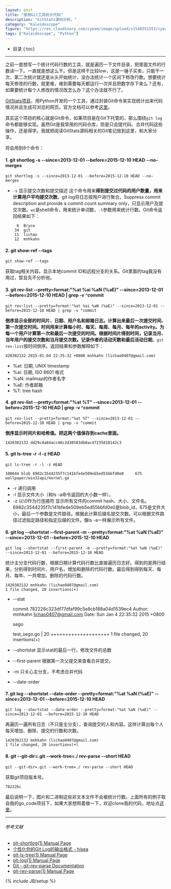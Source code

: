 ```yaml
---
layout: post
title: "使用Git工具统计代码"
description: "GitStats源码分析。"
category: "Kaleidoscope"
figure: "https://res.cloudinary.com/cyeam/image/upload/v1540351553/cyeam/git.png"
tags: ["Kaleidoscope", "Python"]
---
```


* 目录
{:toc}

---

之前一直想写一个统计代码行数的工具，就是遍历一下文件目录，把里面文件的行数读一下。一直就是想这么干。但是这样干比较low，这是一锤子买卖，只能干一次，第二次统计就还是从头开始统计，没办法统计一个区间下修改行数。想要统计每天修改的行数，就更难，难到需要每天都运行一次并且把数字存下来么？还有，如果要统计每个人修改的情况改怎么办？这个办法就不行了。

[GitStats项目](https://github.com/hoxu/gitstats)，用Python开发的一个工具，通过封装Git命令来实现统计出来代码情况并且生成可浏览的网页。官方文档可以参考[这里](https://github.com/hoxu/gitstats/blob/master/doc/gitstats.pod)。

其实这个项目的核心就是Git命令，如果项目是在Git下托管的，那么围绕`git log`命令都能够实现。虽然Git是我常用的代码仓库，但是只会提代码、合并代码这些操作，还是得学。我就把阅读GitStats源码相关的Git笔记放到这里，和大家分享。

将会用到8个命令：

#### 1. git shortlog -s --since=2013-12-01 --before=2015-12-10 HEAD --no-merges

```
git shortlog -s --since=2013-12-01 --before=2015-12-10 HEAD --no-merges
```

+ `-s` 显示提交次数和提交描述
这个命令用来**得到提交过代码的用户数量，用来计算用户平均提交次数**。git log将日志按用户进行聚合。Suppress commit description and provide a commit count summary only，只显示用户及提交次数。`wc`是shell命令，用来统计单词数，`-l`参数用来统计行数。Git命令返回结果如下：

```
     6  Bryce
    34  git
    11  lichao
    12  mnhkahn
```

#### 2. git show-ref --tags

```
git show-ref --tags
```

获取tag相关内容。显示本地commit ID和远程分支的关系。Git里面的tag我没有用过，暂且先不分析他。

#### 3. git rev-list --pretty=format:"%at %ai %aN (%aE)" --since=2013-12-01 --before=2015-12-10 HEAD | grep -v ^commit

```
git rev-list --pretty=format:"%at %ai %aN (%aE)" --since=2013-12-01 --before=2015-12-10 HEAD | grep -v ^commit
```

**倒序显示全部的时间片、日期、用户名和邮箱日志。计算出来最后一次提交时间、第一次提交时间。时间用来计算每小时、每天、每周、每月、每年的activity。为每一个用户计算第一次和最后一次提交的时间。根据时间片得到时间，记录当月、当年用户的提交次数和当月提交次数。记录作者的活动天数和最后活动日期**。`git rev-list`按时间倒序。返回结果和参数解释如下：

```
420382132 2015-01-04 22:35:32 +0800 mnhkahn (lichao0407@gmail.com)
```

+ %at: 日期, UNIX timestamp
+ %ai: 日期, ISO 8601 格式
+ %aN: mailmap的作者名字
+ %aE: 作者邮箱
+ %T: tree hash

#### 4. git rev-list --pretty=format:"%at %T" --since=2013-12-01 --before=2015-12-10 HEAD | grep -v ^commit

```
git rev-list --pretty=format:"%at %T" --since=2013-12-01 --before=2015-12-10 HEAD | grep -v ^commit
```

**倒序显示时间片和哈希值。把这两个值保存到cache里面。**

	1420382132 dd29c4a84acc48c2d30583db0ac47235818142c3

#### 5. git ls-tree -r -l -z HEAD

```
git ls-tree -r -l -z HEAD

100644 blob 6982c3544235f7c141bfe4e509eb5ed55bbfd0e0     675 wallpaper/win32api/kernel.go
```

+ -r 递归调用
+ -l 显示文件大小（和ls -a命令返回的大小数一样）。
+ -z 以\0作为行连接符
显示所有文件的commit hash、大小、文件名。6982c3544235f7c141bfe4e509eb5ed55bbfd0e0是blob_id，675是文件大小，最后一个参数是文件路径。根据此计算后缀名提交次数。可以根据文件路径过滤指定路径和指定后缀的文件。像ls -a一样展示所有文件。

#### 6. git log --shortstat --first-parent -m --pretty=format:"%at %aN (%aE)" --since=2013-12-01 --before=2015-12-10 HEAD

```
git log --shortstat --first-parent -m --pretty=format:"%at %aN (%aE)" --since=2013-12-01 --before=2015-12-10 HEAD
```

统计主分支代码行数，根据日期计算代码行数比直接遍历日志好。得到的是两行结果，分别得到时间片、用户名，增加和删除的代码行数。最后得到得到每天、每月、每年、一共增加、删除的代码行数。

	1420382132 mnhkahn (lichao0407@gmail.com)
	1 file changed, 20 insertions(+)﻿
	
+ --stat
	
	commit 782226c323df77dfaf99c5e8cb188a04d1539ec4
	Author: mnhkahn <lichao0407@gmail.com>
	Date: Sun Jan 4 22:35:32 2015 +0800

	sego

	test_sego.go | 20 ++++++++++++++++++++
	1 file changed, 20 insertions(+)
	
+ --shortstat 显示stat的最后一行，修改文件的总数
+ --first-parent 根据第一次父提交来查看合并提交。
+ -m 只关心主分支，不考虑合并代码
+ --date-order

#### 7. git log --shortstat --date-order --pretty=format:"%at %aN (%aE)" --since=2013-12-01 --before=2015-12-10 HEAD

```
git log --shortstat --date-order --pretty=format:"%at %aN (%aE)" --since=2013-12-01 --before=2015-12-10 HEAD
```

再遍历一遍所有日志（不只是主分支），查询提交的人和内容。这样计算出每个人每天增加、删除、提交的行数和次数。

	1420382132 mnhkahn (lichao0407@gmail.com)
	1 file changed, 20 insertions(+)

#### 8. git --git-dir=.git --work-tree=./ rev-parse --short HEAD

```
git --git-dir=.git --work-tree=./ rev-parse --short HEAD
```

获取git项目版本号。

	782226c

最后说明一下，图片和二进制这些非文本文件不会被统计行数。上面所有的例子取自我的go_code项目下，如果大家想照着做一下，欢迎clone我的代码，地址点[这里](https://github.com/mnhkahn/go_code)。

---

###### *参考文献*
+ [git-shortlog(1) Manual Page](https://www.kernel.org/pub/software/scm/git/docs/git-shortlog.html)
+ [个性化你的Git Log的输出格式 - hisea](https://ruby-china.org/topics/939)
+ [git-ls-tree(1) Manual Page](https://www.kernel.org/pub/software/scm/git/docs/git-ls-tree.html)
+ [git-log(1) Manual Page](https://www.kernel.org/pub/software/scm/git/docs/git-log.html)
+ [Git - git-rev-parse Documentation](http://git-scm.com/docs/git-rev-parse)
+ [git-rev-parse(1) Manual Page](https://www.kernel.org/pub/software/scm/git/docs/git-rev-parse.html)


{% include JB/setup %}